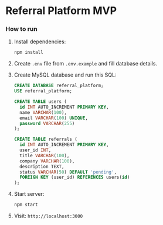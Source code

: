 # Referral Platform MVP

### How to run
1. Install dependencies:
   ```bash
   npm install
   ```

2. Create `.env` file from `.env.example` and fill database details.

3. Create MySQL database and run this SQL:

   ```sql
   CREATE DATABASE referral_platform;
   USE referral_platform;

   CREATE TABLE users (
     id INT AUTO_INCREMENT PRIMARY KEY,
     name VARCHAR(100),
     email VARCHAR(100) UNIQUE,
     password VARCHAR(255)
   );

   CREATE TABLE referrals (
     id INT AUTO_INCREMENT PRIMARY KEY,
     user_id INT,
     title VARCHAR(100),
     company VARCHAR(100),
     description TEXT,
     status VARCHAR(50) DEFAULT 'pending',
     FOREIGN KEY (user_id) REFERENCES users(id)
   );
   ```

4. Start server:
   ```bash
   npm start
   ```

5. Visit: `http://localhost:3000`